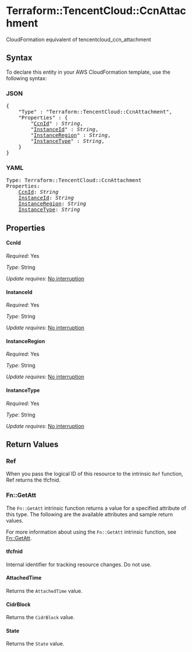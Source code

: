 # Terraform::TencentCloud::CcnAttachment

CloudFormation equivalent of tencentcloud_ccn_attachment

## Syntax

To declare this entity in your AWS CloudFormation template, use the following syntax:

### JSON

<pre>
{
    "Type" : "Terraform::TencentCloud::CcnAttachment",
    "Properties" : {
        "<a href="#ccnid" title="CcnId">CcnId</a>" : <i>String</i>,
        "<a href="#instanceid" title="InstanceId">InstanceId</a>" : <i>String</i>,
        "<a href="#instanceregion" title="InstanceRegion">InstanceRegion</a>" : <i>String</i>,
        "<a href="#instancetype" title="InstanceType">InstanceType</a>" : <i>String</i>,
    }
}
</pre>

### YAML

<pre>
Type: Terraform::TencentCloud::CcnAttachment
Properties:
    <a href="#ccnid" title="CcnId">CcnId</a>: <i>String</i>
    <a href="#instanceid" title="InstanceId">InstanceId</a>: <i>String</i>
    <a href="#instanceregion" title="InstanceRegion">InstanceRegion</a>: <i>String</i>
    <a href="#instancetype" title="InstanceType">InstanceType</a>: <i>String</i>
</pre>

## Properties

#### CcnId

_Required_: Yes

_Type_: String

_Update requires_: [No interruption](https://docs.aws.amazon.com/AWSCloudFormation/latest/UserGuide/using-cfn-updating-stacks-update-behaviors.html#update-no-interrupt)

#### InstanceId

_Required_: Yes

_Type_: String

_Update requires_: [No interruption](https://docs.aws.amazon.com/AWSCloudFormation/latest/UserGuide/using-cfn-updating-stacks-update-behaviors.html#update-no-interrupt)

#### InstanceRegion

_Required_: Yes

_Type_: String

_Update requires_: [No interruption](https://docs.aws.amazon.com/AWSCloudFormation/latest/UserGuide/using-cfn-updating-stacks-update-behaviors.html#update-no-interrupt)

#### InstanceType

_Required_: Yes

_Type_: String

_Update requires_: [No interruption](https://docs.aws.amazon.com/AWSCloudFormation/latest/UserGuide/using-cfn-updating-stacks-update-behaviors.html#update-no-interrupt)

## Return Values

### Ref

When you pass the logical ID of this resource to the intrinsic `Ref` function, Ref returns the tfcfnid.

### Fn::GetAtt

The `Fn::GetAtt` intrinsic function returns a value for a specified attribute of this type. The following are the available attributes and sample return values.

For more information about using the `Fn::GetAtt` intrinsic function, see [Fn::GetAtt](https://docs.aws.amazon.com/AWSCloudFormation/latest/UserGuide/intrinsic-function-reference-getatt.html).

#### tfcfnid

Internal identifier for tracking resource changes. Do not use.

#### AttachedTime

Returns the <code>AttachedTime</code> value.

#### CidrBlock

Returns the <code>CidrBlock</code> value.

#### State

Returns the <code>State</code> value.

